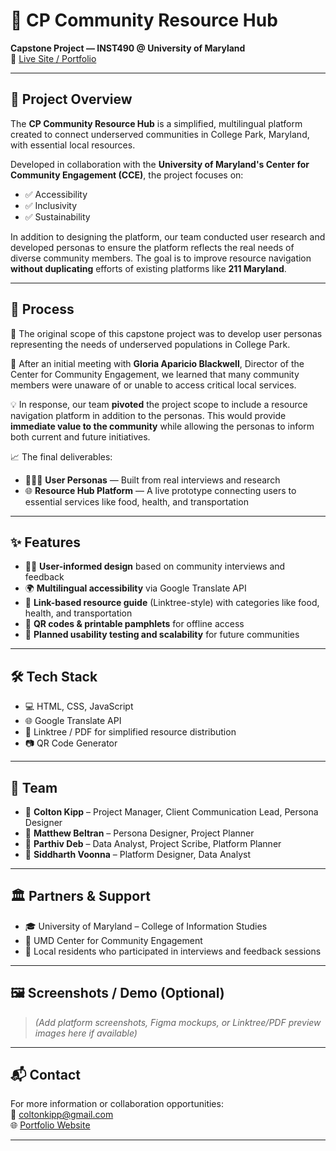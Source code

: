 # 📍 CP Community Resource Hub  
**Capstone Project — INST490 @ University of Maryland**  
🔗 [Live Site / Portfolio](https://cjkipp.vercel.app)

---

## 📘 Project Overview

The **CP Community Resource Hub** is a simplified, multilingual platform created to connect underserved communities in College Park, Maryland, with essential local resources.

Developed in collaboration with the **University of Maryland's Center for Community Engagement (CCE)**, the project focuses on:
- ✅ Accessibility
- ✅ Inclusivity
- ✅ Sustainability

In addition to designing the platform, our team conducted user research and developed personas to ensure the platform reflects the real needs of diverse community members. The goal is to improve resource navigation **without duplicating** efforts of existing platforms like **211 Maryland**.

---

## 🔄 Process

🧭 The original scope of this capstone project was to develop user personas representing the needs of underserved populations in College Park.

🤝 After an initial meeting with **Gloria Aparicio Blackwell**, Director of the Center for Community Engagement, we learned that many community members were unaware of or unable to access critical local services.

💡 In response, our team **pivoted** the project scope to include a resource navigation platform in addition to the personas. This would provide **immediate value to the community** while allowing the personas to inform both current and future initiatives.

📈 The final deliverables:
- 🧑‍🤝‍🧑 **User Personas** — Built from real interviews and research
- 🌐 **Resource Hub Platform** — A live prototype connecting users to essential services like food, health, and transportation

---

## ✨ Features

- 🧑‍🔬 **User-informed design** based on community interviews and feedback
- 🌍 **Multilingual accessibility** via Google Translate API
- 🔗 **Link-based resource guide** (Linktree-style) with categories like food, health, and transportation
- 📱 **QR codes & printable pamphlets** for offline access
- 🧪 **Planned usability testing and scalability** for future communities

---

## 🛠️ Tech Stack

- 💻 HTML, CSS, JavaScript  
- 🌐 Google Translate API  
- 🧾 Linktree / PDF for simplified resource distribution  
- 📷 QR Code Generator  

---

## 👥 Team

- 👤 **Colton Kipp** – Project Manager, Client Communication Lead, Persona Designer  
- 👤 **Matthew Beltran** – Persona Designer, Project Planner  
- 👤 **Parthiv Deb** – Data Analyst, Project Scribe, Platform Planner  
- 👤 **Siddharth Voonna** – Platform Designer, Data Analyst  

---

## 🏛️ Partners & Support

- 🎓 University of Maryland – College of Information Studies  
- 🏢 UMD Center for Community Engagement  
- 🙌 Local residents who participated in interviews and feedback sessions

---

## 🖼️ Screenshots / Demo (Optional)

> _(Add platform screenshots, Figma mockups, or Linktree/PDF preview images here if available)_

---

## 📬 Contact

For more information or collaboration opportunities:  
📧 coltonkipp@gmail.com  
🌐 [Portfolio Website](https://cjkipp.vercel.app)

---
